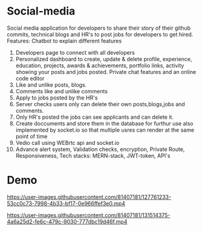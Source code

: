 # Social-media

Social media application for developers to share their story of their github commits, technical blogs and HR's to post jobs for developers to get hired.
Features: Chatbot to explain different features
01. Developers page to connect with all developers
02. Personalized dashboard to create, update & delete profile, experience, education, projects, awards & achievements, portfolio links, activity showing your posts and jobs posted.
Private chat features and an online code editor
03. Like and unlike posts, blogs.
04. Comments like and unlike comments
05. Apply to jobs posted by the HR's
06. Server checks users only can delete their own posts,blogs,jobs and comments.
07. Only HR's posted the jobs can see applicants and can delete it.
8. Create doccuments and store them in the database for furthur use also implemented by socket.io so that multiple usres can render at the same point of time
9. Vedio call using WEBrtc api and socket.io
10. Advance alert system, Validation checks, encryption, Private Route, Responsiveness,
Tech stacks: MERN-stack, JWT-token, API's


# Demo

https://user-images.githubusercontent.com/81407181/127761233-53cc0c73-7998-4b33-bf17-0e966ffef3e0.mp4

https://user-images.githubusercontent.com/81407181/131514375-4a6a25d2-fe6c-479c-9030-777dbc19d46f.mp4














